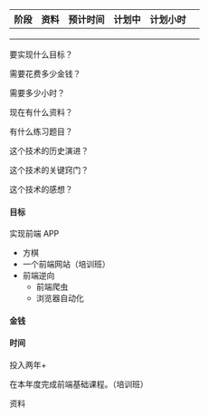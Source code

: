 | 阶段  | 资料  | 预计时间 | 计划中 | 计划小时 |     |
| --- | --- | ---- | --- | ---- | --- |
|     |     |      |     |      |     |
|     |     |      |     |      |     |
|     |     |      |     |      |     |



要实现什么目标？

需要花费多少金钱？

需要多少小时？

现在有什么资料？

有什么练习题目？



这个技术的历史演进？

这个技术的关键窍门？

这个技术的感想？



#### 目标

实现前端 APP

- 方棋
- 一个前端网站（培训班）
- 前端逆向
  - 前端爬虫
  - 浏览器自动化

#### 金钱



#### 时间

投入两年+

在本年度完成前端基础课程。（培训班）



资料







